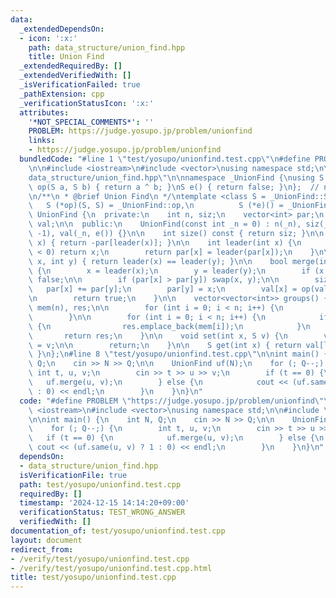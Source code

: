 ```yaml
---
data:
  _extendedDependsOn:
  - icon: ':x:'
    path: data_structure/union_find.hpp
    title: Union Find
  _extendedRequiredBy: []
  _extendedVerifiedWith: []
  _isVerificationFailed: true
  _pathExtension: cpp
  _verificationStatusIcon: ':x:'
  attributes:
    '*NOT_SPECIAL_COMMENTS*': ''
    PROBLEM: https://judge.yosupo.jp/problem/unionfind
    links:
    - https://judge.yosupo.jp/problem/unionfind
  bundledCode: "#line 1 \"test/yosupo/unionfind.test.cpp\"\n#define PROBLEM \"https://judge.yosupo.jp/problem/unionfind\"\
    \n\n#include <iostream>\n#include <vector>\nusing namespace std;\n\n#line 2 \"\
    data_structure/union_find.hpp\"\n\nnamespace _UnionFind {\nusing S = bool;\nS\
    \ op(S a, S b) { return a ^ b; }\nS e() { return false; }\n};  // namespace _UnionFind\n\
    \n/**\n * @brief Union Find\n */\ntemplate <class S = _UnionFind::S,\n       \
    \   S (*op)(S, S) = _UnionFind::op,\n          S (*e)() = _UnionFind::e>\nclass\
    \ UnionFind {\n  private:\n    int n, siz;\n    vector<int> par;\n    vector<S>\
    \ val;\n\n  public:\n    UnionFind(const int _n = 0) : n(_n), siz(_n), par(_n,\
    \ -1), val(_n, e()) {}\n\n    int size() const { return siz; }\n\n    int size(int\
    \ x) { return -par[leader(x)]; }\n\n    int leader(int x) {\n        if (par[x]\
    \ < 0) return x;\n        return par[x] = leader(par[x]);\n    }\n\n    bool same(int\
    \ x, int y) { return leader(x) == leader(y); }\n\n    bool merge(int x, int y)\
    \ {\n        x = leader(x);\n        y = leader(y);\n        if (x == y) return\
    \ false;\n\n        if (par[x] > par[y]) swap(x, y);\n\n        siz--;\n     \
    \   par[x] += par[y];\n        par[y] = x;\n        val[x] = op(val[x], val[y]);\n\
    \n        return true;\n    }\n\n    vector<vector<int>> groups() {\n        vector<vector<int>>\
    \ mem(n), res;\n\n        for (int i = 0; i < n; i++) {\n            mem[leader(i)].emplace_back(i);\n\
    \        }\n\n        for (int i = 0; i < n; i++) {\n            if (!mem[i].empty())\
    \ {\n                res.emplace_back(mem[i]);\n            }\n        }\n\n \
    \       return res;\n    }\n\n    void set(int x, S v) {\n        val[leader(x)]\
    \ = v;\n\n        return;\n    }\n\n    S get(int x) { return val[leader(x)];\
    \ }\n};\n#line 8 \"test/yosupo/unionfind.test.cpp\"\n\nint main() {\n    int N,\
    \ Q;\n    cin >> N >> Q;\n\n    UnionFind uf(N);\n    for (; Q--;) {\n       \
    \ int t, u, v;\n        cin >> t >> u >> v;\n        if (t == 0) {\n         \
    \   uf.merge(u, v);\n        } else {\n            cout << (uf.same(u, v) ? 1\
    \ : 0) << endl;\n        }\n    }\n}\n"
  code: "#define PROBLEM \"https://judge.yosupo.jp/problem/unionfind\"\n\n#include\
    \ <iostream>\n#include <vector>\nusing namespace std;\n\n#include \"../../data_structure/union_find.hpp\"\
    \n\nint main() {\n    int N, Q;\n    cin >> N >> Q;\n\n    UnionFind uf(N);\n\
    \    for (; Q--;) {\n        int t, u, v;\n        cin >> t >> u >> v;\n     \
    \   if (t == 0) {\n            uf.merge(u, v);\n        } else {\n           \
    \ cout << (uf.same(u, v) ? 1 : 0) << endl;\n        }\n    }\n}\n"
  dependsOn:
  - data_structure/union_find.hpp
  isVerificationFile: true
  path: test/yosupo/unionfind.test.cpp
  requiredBy: []
  timestamp: '2024-12-15 14:14:20+09:00'
  verificationStatus: TEST_WRONG_ANSWER
  verifiedWith: []
documentation_of: test/yosupo/unionfind.test.cpp
layout: document
redirect_from:
- /verify/test/yosupo/unionfind.test.cpp
- /verify/test/yosupo/unionfind.test.cpp.html
title: test/yosupo/unionfind.test.cpp
---
```


